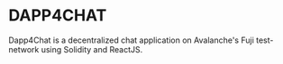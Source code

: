 # DAPP4CHAT

Dapp4Chat is a decentralized chat application on Avalanche's Fuji test-network using Solidity and ReactJS.